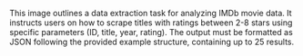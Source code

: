 This image outlines a data extraction task for analyzing IMDb movie data. It instructs users on how to scrape titles with ratings between 2-8 stars using specific parameters (ID, title, year, rating). The output must be formatted as JSON following the provided example structure, containing up to 25 results.